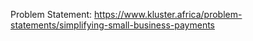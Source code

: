 

Problem Statement: https://www.kluster.africa/problem-statements/simplifying-small-business-payments